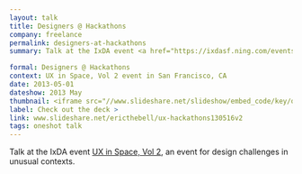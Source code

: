 ```yaml
---
layout: talk
title: Designers @ Hackathons
company: freelance
permalink: designers-at-hackathons
summary: Talk at the IxDA event <a href="https://ixdasf.ning.com/events/ux-in-space-vol-2">UX in Space, Vol 2</a>, an event for design challenges in unusual contexts.

formal: Designers @ Hackathons
context: UX in Space, Vol 2 event in San Francisco, CA
date: 2013-05-01
dateshow: 2013 May
thumbnail: <iframe src="//www.slideshare.net/slideshow/embed_code/key/qzDSGEmgFnWfQt" width="595" height="485" frameborder="0" marginwidth="0" marginheight="0" scrolling="no" allowfullscreen> </iframe>
label: Check out the deck >
link: www.slideshare.net/ericthebell/ux-hackathons130516v2
tags: oneshot talk
---
```


Talk at the IxDA event <a href="https://ixdasf.ning.com/events/ux-in-space-vol-2">UX in Space, Vol 2</a>, an event for design challenges in unusual contexts.